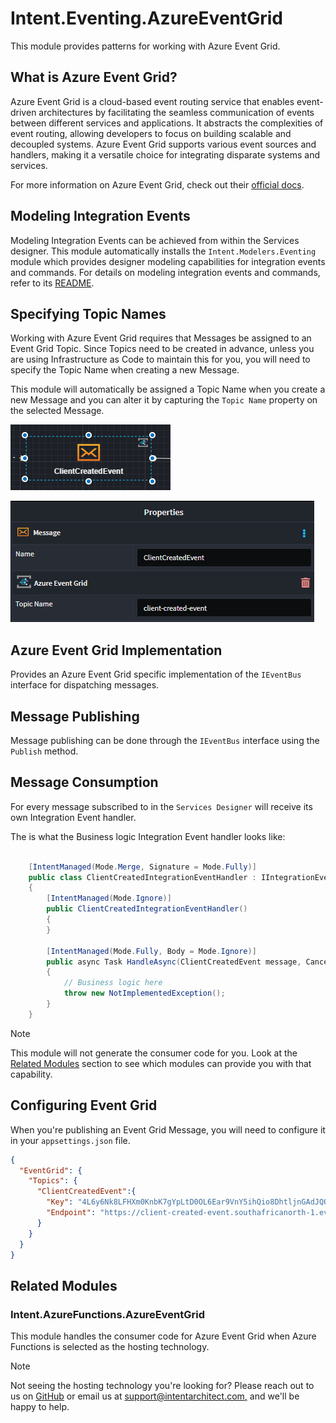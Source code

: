 # Intent.Eventing.AzureEventGrid

This module provides patterns for working with Azure Event Grid.

## What is Azure Event Grid?

Azure Event Grid is a cloud-based event routing service that enables event-driven architectures by facilitating the seamless communication of events between different services and applications. It abstracts the complexities of event routing, allowing developers to focus on building scalable and decoupled systems. Azure Event Grid supports various event sources and handlers, making it a versatile choice for integrating disparate systems and services.

For more information on Azure Event Grid, check out their [official docs](https://docs.microsoft.com/en-us/azure/event-grid/).

## Modeling Integration Events

Modeling Integration Events can be achieved from within the Services designer. This module automatically installs the `Intent.Modelers.Eventing` module which provides designer modeling capabilities for integration events and commands. For details on modeling integration events and commands, refer to its [README](https://github.com/IntentArchitect/Intent.Modules/blob/development/Modules/Intent.Modules.Modelers.Eventing/README.md).

## Specifying Topic Names

Working with Azure Event Grid requires that Messages be assigned to an Event Grid Topic. Since Topics need to be created in advance, unless you are using Infrastructure as Code to maintain this for you, you will need to specify the Topic Name when creating a new Message. 

This module will automatically be assigned a Topic Name when you create a new Message and you can alter it by capturing the `Topic Name` property on the selected Message.

![Event Message](images/event-client-created-event.png)

![Azure Event Grid Topic Name](images/event-topic-name.png)

## Azure Event Grid Implementation

Provides an Azure Event Grid specific implementation of the `IEventBus` interface for dispatching messages.

## Message Publishing

Message publishing can be done through the `IEventBus` interface using the `Publish` method.

## Message Consumption

For every message subscribed to in the `Services Designer` will receive its own Integration Event handler.

The is what the Business logic Integration Event handler looks like:

```csharp

    [IntentManaged(Mode.Merge, Signature = Mode.Fully)]
    public class ClientCreatedIntegrationEventHandler : IIntegrationEventHandler<ClientCreatedEvent>
    {
        [IntentManaged(Mode.Ignore)]
        public ClientCreatedIntegrationEventHandler()
        {
        }

        [IntentManaged(Mode.Fully, Body = Mode.Ignore)]
        public async Task HandleAsync(ClientCreatedEvent message, CancellationToken cancellationToken = default)
        {
            // Business logic here
            throw new NotImplementedException();
        }
    }

``` 

> [!NOTE]
> 
> This module will not generate the consumer code for you. Look at the [Related Modules](#related-modules) section to see which modules can provide you with that capability.

## Configuring Event Grid

When you're publishing an Event Grid Message, you will need to configure it in your `appsettings.json` file.

```json
{
  "EventGrid": {
    "Topics": {
      "ClientCreatedEvent":{
        "Key": "4L6y6Nk8LFHXm0KnbK7gYpLtD0OL6Ear9VnY5ihQio8DhtljnGAdJQQJ99BDACrIdLPXJ3w3AAABAZEGvWZM",
        "Endpoint": "https://client-created-event.southafricanorth-1.eventgrid.azure.net/api/events"
      }
    }
  }
}
```

## Related Modules

### Intent.AzureFunctions.AzureEventGrid

This module handles the consumer code for Azure Event Grid when Azure Functions is selected as the hosting technology.

> [!NOTE]
> 
> Not seeing the hosting technology you're looking for? Please reach out to us on [GitHub](https://github.com/IntentArchitect/Support) or email us at [support@intentarchitect.com,](mailto://support@intentarchitect.com) and we'll be happy to help. 